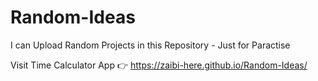 # Random-Ideas
I can Upload Random Projects in this Repository - Just for Paractise

Visit Time Calculator App 👉 https://zaibi-here.github.io/Random-Ideas/
